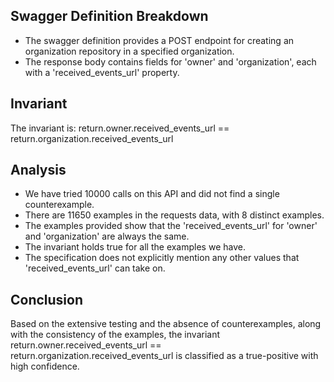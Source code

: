 ## Swagger Definition Breakdown
- The swagger definition provides a POST endpoint for creating an organization repository in a specified organization.
- The response body contains fields for 'owner' and 'organization', each with a 'received_events_url' property.

## Invariant
The invariant is: return.owner.received_events_url == return.organization.received_events_url

## Analysis
- We have tried 10000 calls on this API and did not find a single counterexample.
- There are 11650 examples in the requests data, with 8 distinct examples.
- The examples provided show that the 'received_events_url' for 'owner' and 'organization' are always the same.
- The invariant holds true for all the examples we have.
- The specification does not explicitly mention any other values that 'received_events_url' can take on.

## Conclusion
Based on the extensive testing and the absence of counterexamples, along with the consistency of the examples, the invariant return.owner.received_events_url == return.organization.received_events_url is classified as a true-positive with high confidence.
